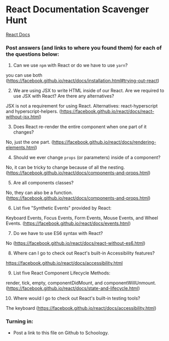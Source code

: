 # React Documentation Scavenger Hunt

[React Docs](https://facebook.github.io/react/docs/hello-world.html)

### Post answers (and links to where you found them) for each of the questions below:

1. Can we use `npm` with React or do we have to use `yarn`?

you can use both (https://facebook.github.io/react/docs/installation.html#trying-out-react)

2. We are using JSX to write HTML inside of our React. Are we required to use JSX with React? Are there any alternatives?

JSX is not a requirement for using React.
Alternatives: react-hyperscript and hyperscript-helpers.
(https://facebook.github.io/react/docs/react-without-jsx.html)

3. Does React re-render the entire component when one part of it changes?

No, just the one part.
(https://facebook.github.io/react/docs/rendering-elements.html)

4. Should we ever change `props` (or parameters) inside of a component? 

No, it can be tricky to change because of all the nesting.
(https://facebook.github.io/react/docs/components-and-props.html)

5. Are all components classes? 

No, they can also be a function.
(https://facebook.github.io/react/docs/components-and-props.html)

6. List five "Synthetic Events" provided by React:

Keyboard Events, Focus Events, Form Events, Mouse Events, and Wheel Events.
(https://facebook.github.io/react/docs/events.html)

7. Do we have to use ES6 syntax with React?

No
(https://facebook.github.io/react/docs/react-without-es6.html)

8. Where can I go to check out React's built-in Accessibility features?

https://facebook.github.io/react/docs/accessibility.html

9. List five React Component Lifecycle Methods:

render, tick, empty, componentDidMount, and componentWillUnmount.
(https://facebook.github.io/react/docs/state-and-lifecycle.html)

10. Where would I go to check out React's built-in testing tools?

The keyboard
(https://facebook.github.io/react/docs/accessibility.html)

### Turning in: 

* Post a link to this file on Github to Schoology.
